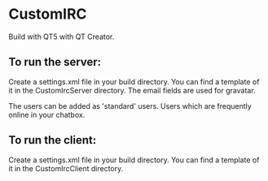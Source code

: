 CustomIRC
=========

Build with QT5 with QT Creator.

To run the server:
------------------
Create a settings.xml file in your build directory.
You can find a template of it in the CustomIrcServer directory.
The email fields are used for gravatar.

The users can be added as 'standard' users. Users which are frequently online in your chatbox.


To run the client:
------------------
Create a settings.xml file in your build directory.
You can find a template of it in the CustomIrcClient directory.


